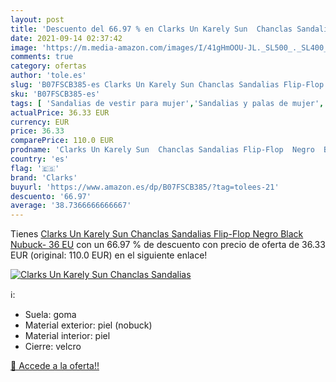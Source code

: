 ```yaml
---
layout: post
title: 'Descuento del 66.97 % en Clarks Un Karely Sun  Chanclas Sandalias'
date: 2021-09-14 02:37:42
image: 'https://m.media-amazon.com/images/I/41gHmOOU-JL._SL500_._SL400_.jpg'
comments: true
category: ofertas
author: 'tole.es'
slug: 'B07FSCB385-es Clarks Un Karely Sun Chanclas Sandalias Flip-Flop Negro...'
sku: 'B07FSCB385-es'
tags: [ 'Sandalias de vestir para mujer','Sandalias y palas de mujer','Zapatos','Zapatos para mujer','Zapatos y complementos','chanclas','clarks', ]
actualPrice: 36.33 EUR
currency: EUR
price: 36.33
comparePrice: 110.0 EUR
prodname: 'Clarks Un Karely Sun  Chanclas Sandalias Flip-Flop  Negro  Black Nubuck-   36 EU'
country: 'es'
flag: '🇪🇸'
brand: 'Clarks'
buyurl: 'https://www.amazon.es/dp/B07FSCB385/?tag=tolees-21'
descuento: '66.97'
average: '38.7366666666667'
---
```


Tienes [Clarks Un Karely Sun  Chanclas Sandalias Flip-Flop  Negro  Black Nubuck-   36 EU](https://www.amazon.es/dp/B07FSCB385/?tag=tolees-21) con un 66.97 % de descuento con precio de oferta de 36.33 EUR (original: 110.0 EUR) en el siguiente enlace!

[![Clarks Un Karely Sun  Chanclas Sandalias](https://m.media-amazon.com/images/I/41gHmOOU-JL._SL500_._SL400_.jpg)](https://www.amazon.es/dp/B07FSCB385/?tag=tolees-21)

ℹ️:

- Suela: goma
- Material exterior: piel (nobuck)
- Material interior: piel
- Cierre: velcro

[🛒 Accede a la oferta!!](https://www.amazon.es/dp/B07FSCB385/?tag=tolees-21)
